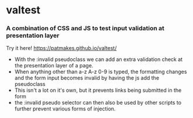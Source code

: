 # valtest
### A combination of CSS and JS to test input validation at presentation layer

Try it here! https://patmakes.github.io/valtest/

- With the :invalid pseudoclass we can add an extra validation check at the presentation layer of a page.
- When anything other than a-z A-z 0-9 is typed, the formatting changes and the form input becomes invalid by having the js add the pseudoclass
- This isn't a lot on it's own, but it prevents links being submitted in the form
- the :invalid pseudo selector can then also be used by other scripts to further prevent various forms of injection.
